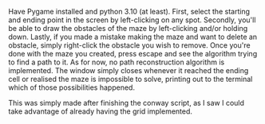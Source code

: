 Have Pygame installed and python 3.10 (at least).
First, select the starting and ending point in the screen by left-clicking on any spot.
Secondly, you'll be able to draw the obstacles of the maze by left-clicking and/or holding down.
Lastly, if you made a mistake making the maze and want to delete an obstacle, simply right-click the obstacle you wish to remove.
Once you're done with the maze you created, press escape and see the algorithm trying to find a path to it.
As for now, no path reconstruction algorithm is implemented. The window simply closes whenever it reached the ending cell or realised the maze is impossible to solve, printing out to the terminal which of those possibilities happened.

This was simply made after finishing the conway script, as I saw I could take advantage of already having the grid implemented.

